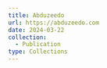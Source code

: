```yaml
---
title: Abduzeedo
url: https://abduzeedo.com
date: 2024-03-22
collection:
  - Publication
type: Collections
---
```

